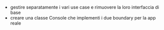 - gestire separatamente i vari use case e rimuovere la loro interfaccia di base
- creare una classe Console che implementi i due boundary per la app reale
